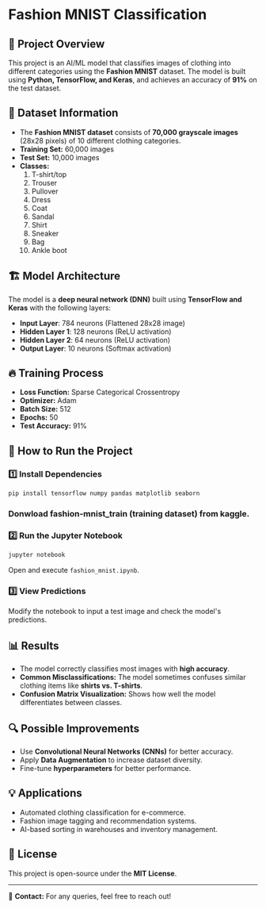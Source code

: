 # Fashion MNIST Classification

## 📌 Project Overview
This project is an AI/ML model that classifies images of clothing into different categories using the **Fashion MNIST** dataset. The model is built using **Python, TensorFlow, and Keras**, and achieves an accuracy of **91%** on the test dataset.

## 📂 Dataset Information
- The **Fashion MNIST dataset** consists of **70,000 grayscale images** (28x28 pixels) of 10 different clothing categories.
- **Training Set:** 60,000 images
- **Test Set:** 10,000 images
- **Classes:**
  1. T-shirt/top
  2. Trouser
  3. Pullover
  4. Dress
  5. Coat
  6. Sandal
  7. Shirt
  8. Sneaker
  9. Bag
  10. Ankle boot

## 🏗️ Model Architecture
The model is a **deep neural network (DNN)** built using **TensorFlow and Keras** with the following layers:
- **Input Layer**: 784 neurons (Flattened 28x28 image)
- **Hidden Layer 1**: 128 neurons (ReLU activation)
- **Hidden Layer 2**: 64 neurons (ReLU activation)
- **Output Layer**: 10 neurons (Softmax activation)

## 🔥 Training Process
- **Loss Function:** Sparse Categorical Crossentropy
- **Optimizer:** Adam
- **Batch Size:** 512
- **Epochs:** 50
- **Test Accuracy:** 91%

## 🚀 How to Run the Project
### 1️⃣ Install Dependencies
```bash
pip install tensorflow numpy pandas matplotlib seaborn
```
### Donwload fashion-mnist_train (training dataset) from kaggle.

### 2️⃣ Run the Jupyter Notebook
```bash
jupyter notebook
```
Open and execute `fashion_mnist.ipynb`.

### 3️⃣ View Predictions
Modify the notebook to input a test image and check the model's predictions.

## 📊 Results
- The model correctly classifies most images with **high accuracy**.
- **Common Misclassifications:** The model sometimes confuses similar clothing items like **shirts vs. T-shirts**.
- **Confusion Matrix Visualization:** Shows how well the model differentiates between classes.

## 🔍 Possible Improvements
- Use **Convolutional Neural Networks (CNNs)** for better accuracy.
- Apply **Data Augmentation** to increase dataset diversity.
- Fine-tune **hyperparameters** for better performance.

## 💡 Applications
- Automated clothing classification for e-commerce.
- Fashion image tagging and recommendation systems.
- AI-based sorting in warehouses and inventory management.

## 📜 License
This project is open-source under the **MIT License**.

---
📧 **Contact:** For any queries, feel free to reach out!

